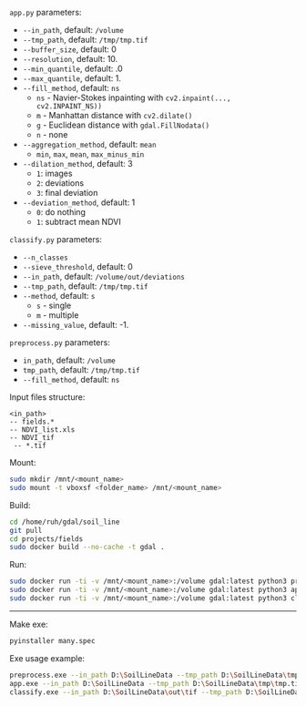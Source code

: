 `app.py` parameters:
* `--in_path`, default: `/volume`
* `--tmp_path`, default: `/tmp/tmp.tif`
* `--buffer_size`, default: 0
* `--resolution`, default: 10.
* `--min_quantile`, default: .0
* `--max_quantile`, default: 1.
* `--fill_method`, default: `ns`
  * `ns` - Navier-Stokes inpainting with `cv2.inpaint(..., cv2.INPAINT_NS))`
  * `m` - Manhattan distance with `cv2.dilate()`
  * `g` - Euclidean distance with `gdal.FillNodata()`
  * `n` - none
* `--aggregation_method`, default: `mean`
  * `min`, `max`, `mean`, `max_minus_min`
* `--dilation_method`, default: 3
  * `1`: images
  * `2`: deviations
  * `3`: final deviation
* `--deviation_method`, default: 1
  * `0`: do nothing
  * `1`: subtract mean NDVI

`classify.py` parameters:
* `--n_classes`
* `--sieve_threshold`, default: 0
* `--in_path`, default: `/volume/out/deviations`
* `--tmp_path`, default: `/tmp/tmp.tif`
* `--method`, default: `s`
  * `s` - single
  * `m` - multiple
* `--missing_value`, default: -1.

`preprocess.py` parameters:
* `in_path`, default: `/volume`
* `tmp_path`, default: `/tmp/tmp.tif`
* `--fill_method`, default: `ns`

Input files structure:
```
<in_path>
-- fields.*
-- NDVI_list.xls
-- NDVI_tif
 -- *.tif
```

Mount:
```bash
sudo mkdir /mnt/<mount_name>
sudo mount -t vboxsf <folder_name> /mnt/<mount_name>
```

Build:
```bash
cd /home/ruh/gdal/soil_line
git pull
cd projects/fields
sudo docker build --no-cache -t gdal .
```

Run:
```bash
sudo docker run -ti -v /mnt/<mount_name>:/volume gdal:latest python3 preprocess.py --fill_method g
sudo docker run -ti -v /mnt/<mount_name>:/volume gdal:latest python3 app.py --buffer_size 3
sudo docker run -ti -v /mnt/<mount_name>:/volume gdal:latest python3 classify.py --n_classes 3
```

-------


Make exe:
```bash
pyinstaller many.spec
```

Exe usage example:
```bash
preprocess.exe --in_path D:\SoilLineData --tmp_path D:\SoilLineData\tmp\tmp.tif
app.exe --in_path D:\SoilLineData --tmp_path D:\SoilLineData\tmp\tmp.tif
classify.exe --in_path D:\SoilLineData\out\tif --tmp_path D:\SoilLineData\tmp\tmp.tif --n_classes 3
```